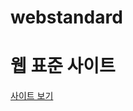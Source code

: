 # webstandard

<h1>웹 표준 사이트</h1>
<a href="https://ock323.github.io/webstandard/index.html">사이트 보기</a>
